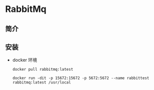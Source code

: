 # RabbitMq



## 简介



## 安装



* docker 环境

  `docker pull rabbitmq:latest`

  `docker run -dit -p 15672:15672 -p 5672:5672 --name rabbittest rabbitmq:latest /usr/local` 











